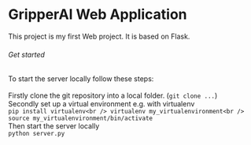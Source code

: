 # GripperAI Web Application
This project is my first Web project. It is based on Flask.

###### Get started
To start the server locally follow these steps:<br />
<br />
Firstly clone the git repository into a local folder. (`git clone ...`)<br />
Secondly set up a virtual environment e.g. with virtualenv <br />
`pip install virtualenv<br />
virtualenv my_virtualenvironment<br />
source my_virtualenvironment/bin/activate`<br />
Then start the server locally<br />
`python server.py`<br />
